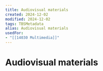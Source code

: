 ```yaml
---
title: Audiovisual materials
created: 2024-12-02
modified: 2024-12-02
tags: TBSMetadata
alias: Audiovisual materials
usedFor:
- "[[14030 Multimedia]]"
---
```

# Audiovisual materials
